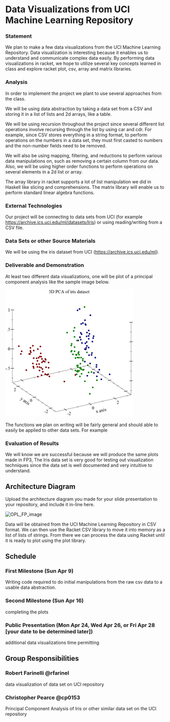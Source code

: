 # Data Visualizations from UCI Machine Learning Repository

### Statement
We plan to make a few data visualizations from the UCI Machine Learning Repository. Data visualization is interesting
because it enables us to understand and communicate complex data easily. By performing data visualizations in racket, we
hope to utilize several key concepts learned in class and explore racket plot, csv, array and matrix 
libraries.

### Analysis

In order to implement the project we plant to use several approaches from the class.

We will be using data abstraction by taking a data set from a CSV and storing it in a list of lists and 2d arrays, like
a table.

We will be using recursion throughout the project since several different list operations involve recursing through the 
list by using car and cdr. For example, since CSV stores everything in a string format, to perform operations on the 
numbers in a data set, they must first casted to numbers and the non-number fields need to be removed.

We will also be using mapping, filtering, and reductions to perform various data manipulations on, such as removing a 
certain column from our data. Also, we will be using higher order functions to perform operations on several elements 
in a 2d list or array.

The array library in racket supports a lot of list manipulation we did in Haskell like slicing and comprehensions. 
The matrix library will enable us to perform standard linear algebra functions.

### External Technologies

Our project will be connecting to data sets from UCI (for example https://archive.ics.uci.edu/ml/datasets/Iris) or using
reading/writing from a CSV file.

### Data Sets or other Source Materials

We will be using the iris dataset from UCI (https://archive.ics.uci.edu/ml).

### Deliverable and Demonstration

At least two different data visualizations, one will be plot of a principal component analysis like the sample image 
below.

![pca image](/pca.png?raw=true "pca image")

The functions we plan on writing will be fairly general and should able to easily be applied to other data sets. 
For example 

### Evaluation of Results
We will know we are successful because we will produce the same plots made in FP3, The Iris data set is very good for 
testing out visualization techniques since the data set is well documented and very intuitive to understand. 

## Architecture Diagram
Upload the architecture diagram you made for your slide presentation to your repository, and include it in-line here.

![OPL_FP_image](/OPL_FP.png?raw=true "OPLFP image")

Data will be obtained from the UCI Machine Learning Repository in CSV format. We can then use the Racket CSV library to
move it into memory as a list of lists of strings. From there we can process the data using Racket until it is ready to
plot using the plot library.

## Schedule


### First Milestone (Sun Apr 9)

Writing code required to do initial manipulations from the raw csv data to a usable data abstraction.

### Second Milestone (Sun Apr 16)
completing the plots

### Public Presentation (Mon Apr 24, Wed Apr 26, or Fri Apr 28 [your date to be determined later])
additional data visualizations time permitting 

## Group Responsibilities

### Robert Farinelli @rfarinel
data visualization of data set on UCI repository 

### Christopher Pearce @cp0153
Principal Component Analysis of Iris or other similar data set on the UCI repository 
